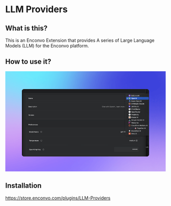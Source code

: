 # LLM Providers

## What is this?

This is an Enconvo Extension that provides A series of Large Language Models (LLM) for the Enconvo platform.

## How to use it?

![](https://raw.githubusercontent.com/Enconvo/LLM-Providers/main/metadata/Screenshot.png)

## Installation

https://store.enconvo.com/plugins/LLM-Providers



